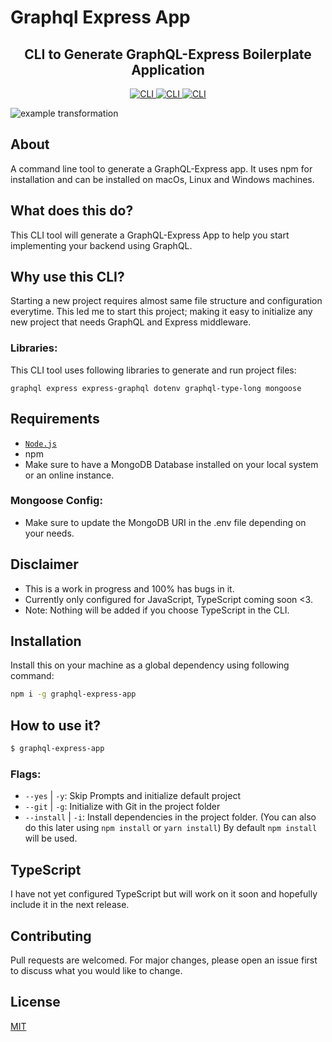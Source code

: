 # Graphql Express App

<h2 align="center">CLI to Generate GraphQL-Express Boilerplate Application</h2>

<p align="center">
<a href="https://github.com/yashgkar/graphql-express-boilerplate">
<img alt="CLI" src="https://img.shields.io/badge/CLI-graphql--express--app-blue">
</a>
<a href="https://github.com/yashgkar">
<img alt="CLI" src="https://img.shields.io/badge/Author-yashgkar-orange">
</a>
<a href="https://www.npmjs.com/package/graphql-express-app">
<img alt="CLI" src="https://img.shields.io/badge/npm%20package-0.0.1-brightgreen">
</a>
</p>

<img align="center" alt="example transformation" src="demo/demo.gif" />


## About
A command line tool to generate a GraphQL-Express app. 
It uses npm for installation and can be installed on macOs, Linux and Windows machines.

## What does this do?
This CLI tool will generate a GraphQL-Express App to help you start implementing your backend using GraphQL.

## Why use this CLI?
Starting a new project requires almost same file structure and configuration everytime. This led me to start this project; making it easy to initialize any new project that needs GraphQL and Express middleware. 

### Libraries: 
This CLI tool uses following libraries to generate and run project files:

`graphql
express
express-graphql
dotenv
graphql-type-long
mongoose` 

## Requirements
- [`Node.js`](https://nodejs.org/en/)
- npm
- Make sure to have a MongoDB Database installed on your local system or an online instance.

### Mongoose Config:
- Make sure to update the MongoDB URI in the .env file depending on your needs.


## Disclaimer
- This is a work in progress and 100% has bugs in it.
- Currently only configured for JavaScript, TypeScript coming soon <3.
- Note: Nothing will be added if you choose TypeScript in the CLI. 

## Installation
Install this on your machine as a global dependency using following command:
```bash
npm i -g graphql-express-app
```

## How to use it?

```bash
$ graphql-express-app
```
### Flags:
- `--yes` | `-y`: Skip Prompts and initialize default project
- `--git` | `-g`: Initialize with Git in the project folder
- `--install` | `-i`: Install dependencies in the project folder. (You can also do this later using `npm install` or `yarn install`) By default `npm install` will be used.

## TypeScript
I have not yet configured TypeScript but will work on it soon and hopefully include it in the next release.


## Contributing
Pull requests are welcomed. For major changes, please open an issue first to discuss what you would like to change.

## License
[MIT](https://choosealicense.com/licenses/mit/)